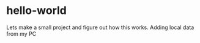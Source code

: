 # hello-world

Lets make a small project and figure out how this works.
Adding local data from my PC